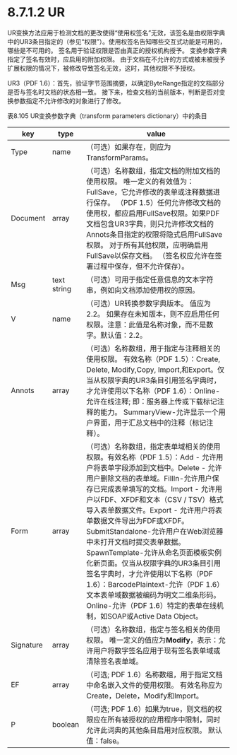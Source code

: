 # 8.7.1.2 UR

UR变换方法应用于检测文档的更改使得“使用权签名”无效，该签名是由权限字典中的UR3条目指定的（参见“权限”）。使用权签名告知哪些交互式功能是可用的，哪些是不可用的。 签名用于验证权限是否由真正的授权机构授予。 变换参数字典指定了签名有效时，应启用的附加权限。 由于文档在不允许的方式或被未被授予扩展权限的情况下，被修改导致签名无效，这时，其他权限不予授权。

UR3（PDF 1.6）：首先，验证字节范围摘要，以确定ByteRange指定的文档部分是否与签名时文档的状态相一致。 接下来，检查文档的当前版本，判断是否对变换参数指定不允许修改的对象进行了修改。





表8.105 UR变换参数字典（transform parameters dictionary）中的条目

| key       | type        | value                                                                                                                                                                                                                                                                                                                                                                                                       |
| --------- | ----------- | ----------------------------------------------------------------------------------------------------------------------------------------------------------------------------------------------------------------------------------------------------------------------------------------------------------------------------------------------------------------------------------------------------------- |
| Type      | name        | （可选）如果存在，则应为TransformParams。                                                                                                                                                                                                                                                                                                                                                                                |
| Document  | array       | （可选）名称数组，指定文档的附加文档的使用权限。 唯一定义的有效值为：FullSave，它允许修改的表单或注释数据进行保存。 （PDF 1.5）任何允许修改文档的使用权，都应启用FullSave权限。如果PDF文档包含UR3字典，则只允许修改文档的Annots条目指定的权限将隐式启用FullSave权限。 对于所有其他权限，应明确启用FullSave以保存文档。 （签名权应允许在签署过程中保存，但不允许保存）。                                                                                                                                                                                             |
| Msg       | text string | （可选）可用于指定任意信息的文本字符串，例如向文档添加使用权的原因。                                                                                                                                                                                                                                                                                                                                                                          |
| V         | name        | （可选）UR转换参数字典版本。 值应为2.2。 如果存在未知版本，则不应启用任何权限。注意：此值是名称对象，而不是数字。默认值：2.2。                                                                                                                                                                                                                                                                                                                                        |
| Annots    | array       | （可选）名称数组，用于指定与注释相关的使用权限。 有效名称（PDF 1.5）：Create, Delete, Modify,Copy, Import,和Export。仅当从权限字典的UR3条目引用签名字典时，才允许使用以下名称（PDF 1.6）：Online-允许在线注释; 即：服务器上传或下载标记注释的能力。 SummaryView-允许显示一个用户界面，用于汇总文档中的注释（标记注释）。                                                                                                                                                                                                       |
| Form      | array       | （可选）名称数组，指定表单域相关的使用权限。有效名称（PDF 1.5）：Add - 允许用户将表单字段添加到文档中。Delete - 允许用户删除文档的表单域。FillIn-允许用户保存已完成表单填写的文档。Import - 允许用户以FDF、XFDF和文本（CSV / TSV）格式导入表单数据文件。Export - 允许用户将表单数据文件导出为FDF或XFDF。SubmitStandalone-允许用户在Web浏览器中未打开文档时提交表单数据。SpawnTemplate-允许从命名页面模板实例化新页面。仅当从权限字典的UR3条目引用签名字典时，才允许使用以下名称（PDF 1.6）：BarcodePlaintext-允许（PDF 1.6）文本表单域数据被编码为明文二维条形码。Online-允许（PDF 1.6）特定的表单在线机制，如SOAP或Active Data Object。 |
| Signature | array       |  （可选）名称数组，指定与签名相关的使用权限。 唯一定义的值应为**Modify**，表示：允许用户将数字签名应用于现有签名表单域或清除签名表单域。                                                                                                                                                                                                                                                                                                                                  |
| EF        | array       | （可选; PDF 1.6）名称数组，用于指定文档中命名嵌入文件的使用权限。 有效名称应为Create，Delete，Modify和Import。                                                                                                                                                                                                                                                                                                                                    |
| P         | boolean     | （可选; PDF 1.6）如果为true，则文档的权限应在所有被授权的应用程序中限制，同时允许此词典的其他条目启用对应权限。 默认值：false。                                                                                                                                                                                                                                                                                                                                   |
